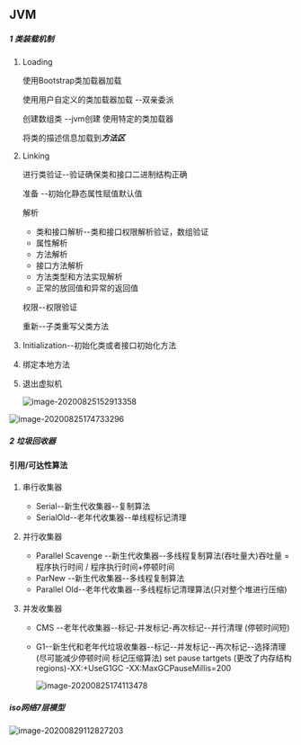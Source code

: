## JVM

##### 1 类装载机制

1. Loading

   使用Bootstrap类加载器加载

   使用用户自定义的类加载器加载 --双亲委派

   创建数组类 --jvm创建 使用特定的类加载器

   将类的描述信息加载到***方法区***

2. Linking

   进行类验证--验证确保类和接口二进制结构正确

   准备 --初始化静态属性赋值默认值

   解析

   - 类和接口解析--类和接口权限解析验证，数组验证
   - 属性解析
   - 方法解析
   - 接口方法解析
   - 方法类型和方法实现解析
   - 正常的放回值和异常的返回值

   权限--权限验证

   重新--子类重写父类方法

3. Initialization--初始化类或者接口初始化方法

4. 绑定本地方法

5. 退出虚拟机

   ![image-20200825152913358](D:\typora\image-20200825152913358.png)

![image-20200825174733296](D:\typora\image-20200825174733296.png)

##### 2 垃圾回收器

####     引用/可达性算法

1. 串行收集器

   - Serial--新生代收集器--复制算法
   - SerialOld--老年代收集器--单线程标记清理

2. 并行收集器

   - Parallel Scavenge --新生代收集器--多线程复制算法(吞吐量大)吞吐量 = 程序执行时间 / 程序执行时间+停顿时间
   - ParNew --新生代收集器--多线程复制算法
   - Parallel Old--老年代收集器--多线程标记清理算法(只对整个堆进行压缩)

3. 并发收集器

   - CMS --老年代收集器--标记-并发标记-再次标记--并行清理 (停顿时间短) 

   - G1--新生代和老年代垃圾收集器--标记--并发标记--再次标记--选择清理(尽可能减少停顿时间 标记压缩算法) set pause tartgets (更改了内存结构 regions)-XX:+UseG1GC -XX:MaxGCPauseMillis=200

     ![image-20200825174113478](C:\Users\lzx\AppData\Roaming\Typora\typora-user-images\image-20200825174113478.png)

   

##### iso网络7层模型

![image-20200829112827203](D:\typora\image-20200829112827203.png)